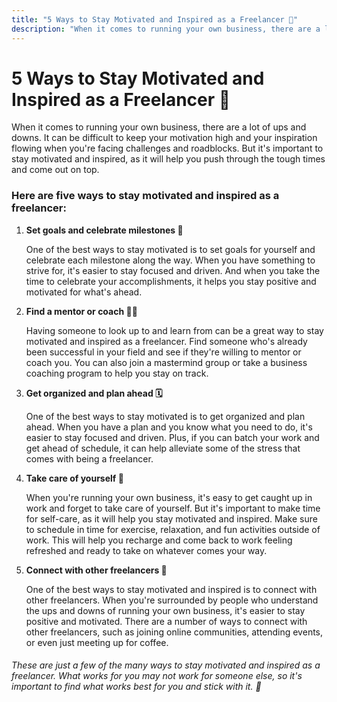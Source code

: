 ```yaml
---
title: "5 Ways to Stay Motivated and Inspired as a Freelancer 💪"
description: "When it comes to running your own business, there are a lot of ups and downs. It can be difficult to keep your motivation high and your inspiration flowing when you're facing challenges and roadblocks. But it's important to stay motivated and inspired, as it will help you push through the tough times and come out on top."
---
```


# 5 Ways to Stay Motivated and Inspired as a Freelancer 💪

When it comes to running your own business, there are a lot of ups and downs. It can be difficult to keep your motivation high and your inspiration flowing when you're facing challenges and roadblocks. But it's important to stay motivated and inspired, as it will help you push through the tough times and come out on top.

### Here are five ways to stay motivated and inspired as a freelancer:

1. **Set goals and celebrate milestones 🎯**

   One of the best ways to stay motivated is to set goals for yourself and celebrate each milestone along the way. When you have something to strive for, it's easier to stay focused and driven. And when you take the time to celebrate your accomplishments, it helps you stay positive and motivated for what's ahead.

2. **Find a mentor or coach 👩‍💼**

   Having someone to look up to and learn from can be a great way to stay motivated and inspired as a freelancer. Find someone who's already been successful in your field and see if they're willing to mentor or coach you. You can also join a mastermind group or take a business coaching program to help you stay on track.

3. **Get organized and plan ahead 🗓️**

   One of the best ways to stay motivated is to get organized and plan ahead. When you have a plan and you know what you need to do, it's easier to stay focused and driven. Plus, if you can batch your work and get ahead of schedule, it can help alleviate some of the stress that comes with being a freelancer.

4. **Take care of yourself 💆**

   When you're running your own business, it's easy to get caught up in work and forget to take care of yourself. But it's important to make time for self-care, as it will help you stay motivated and inspired. Make sure to schedule in time for exercise, relaxation, and fun activities outside of work. This will help you recharge and come back to work feeling refreshed and ready to take on whatever comes your way.

5. **Connect with other freelancers 👥**

   One of the best ways to stay motivated and inspired is to connect with other freelancers. When you're surrounded by people who understand the ups and downs of running your own business, it's easier to stay positive and motivated. There are a number of ways to connect with other freelancers, such as joining online communities, attending events, or even just meeting up for coffee.

###### These are just a few of the many ways to stay motivated and inspired as a freelancer. What works for you may not work for someone else, so it's important to find what works best for you and stick with it. 🌟

